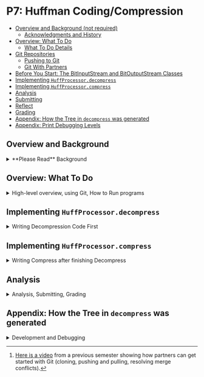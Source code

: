 # P7: Huffman Coding/Compression

- [Overview and Background (not required)](#overview-and-background-not-required)
    - [Acknowledgments and History](###acknowledgments-and-history)
- [Overview: What To Do](#overview-what-to-do)
    - [What To Do Details](#what-to-do-details)
- [Git Repositories](#git-repositories)
    - [Pushing to Git](#pushing-to-git)
    - [Git With Partners](#git-with-partners)
- [Before You Start: The BitInputStream and BitOutputStream Classes](#before-you-start-the-bitinputstream-and-bitoutputstream-classes)
- [Implementing `HuffProcessor.decompress`](#implementing-huffprocessordecompress)
- [Implementing `HuffProcessor.compress`](#implementing-huffprocessorcompress)
- [Analysis](#analysis)
- [Submitting](#submitting)
- [Reflect](#reflect)
- [Grading](#grading)
- [Appendix: How the Tree in `decompress` was generated](#appendix-how-the-tree-in-decompress-was-generated)
- [Appendix: Print Debugging Levels](#appendix-print-debugging-levels)

## Overview and Background
<details>
<summary>**Please Read** Background</summary>

There are many techniques used to compress digital data. This assignment covers Huffman Coding.

Huffman coding was invented by David Huffman while he was a graduate student at MIT in 1950 when given the option of a term paper or a final exam. For details, see [this 1991 Scientific American Article][Huffman Article]. In an autobiography Huffman had this to say about the epiphany that led to his invention of the coding method that bears his name:

"*-- but a week before the end of the term I seemed to have nothing to show for weeks of effort. I knew I'd better get busy fast, do the standard final, and forget the research problem. I remember, after breakfast that morning, throwing my research notes in the wastebasket. And at that very moment, I had a sense of sudden release, so that I could see a simple pattern in what I had been doing, that I hadn't been able to see at all until then. The result is the thing for which I'm probably best known: the Huffman Coding Procedure. I've had many breakthroughs since then, but never again all at once, like that. It was very exciting.*"

[The Wikipedia reference][Huffman Wikipedia] is extensive as is [this online material][Duke Huffman ] developed as one of the original [Nifty Assignments][Nifty Assignments]. Both jpeg and mp3 encodings use Huffman Coding as part of their compression algorithms. In this assignment you'll implement a complete program to compress and uncompress data using Huffman coding.
**You should read about the Huffman algorithm, and work to understand it.** You won't be able to complete the project easily without the overview you'll get from this reading: https://www.cs.duke.edu/csed/poop/huff/info/ .

When you've read the description of the algorithm and data structures used you'll be ready to implement both decompression (aka uncompressing) and compression  using Huffman Coding. You'll be using input and output or I/O classes that read and write 1 to many bits at a time, i.e., a single zero or one to several zeros and ones. This will make debugging your program a challenge.

### Acknowledgments and History

We first gave a Huffman coding assignment at Duke in Spring of 1994. Over the years many people have worked on creating the infrastructure for the bit-reading and -writing code (as we changed from C to C++ to Java at Duke) and the GUI that drives the Huffman assignment. It was one of the original so-called "nifty assignments" (see http://nifty.stanford.edu) in 1999. In Fall of 2018 we moved away from the GUI and using a simple main and the command-line. This was done for pragmatic and philosophical reasons.

</details>

## Overview: What To Do
<details>
<summary>High-level overview, using Git, How to Run programs</summary>

You may work with a partner, ***preferably from your discussion section***, but you can work with anyone who is taking 201 this semester. You *must* complete this partner form, even if you don't want a partner: https://do-compsci.com/201fall21-p7-partner

You'll first implement decompression, by writing `HuffProcessor.decompress`. This method is called from `HuffMainDecompress`, the program you'll run. You'll make sure you can decompress **both** text and image files. When you're confident you can decompress both types of files, you'll implement compression by writing `HuffProcessor.compress`. This method is called from `HuffMainCompress`, which is the program you'll run. The class `HuffProcessor` will have helper methods --- some used by both `compress` and `decompress`, so these methods are in the same class to make that sharing easier to accomplish.

Verify compress works (see below)  -- this is feasible because you already have confidence that your decompress/uncompress program works. Test that you can compress (and decompress) both text and image files.

### Self Assessment 

You should read about the algorithm using the references above (https://www.cs.duke.edu/csed/poop/huff/info/) and watch the [class Video W](https://www.youtube.com/watch?v=P_2dA2YfDOo) before you start writing code. You should be able to answer these questions, and you should try to do so, before writing code:

1. Why are two passes over the input file to be compressed required when creating a compressed version of the input file?
2. What aspects of creating the Huffman tree from counts account for that process being a greedy algorithm?
3. At a high-level, how is the tree used to create 8-bit char/chunk encodings?
4. What is written first, after the magic number, in the compressed file?
5. Why are the bits written at the end of the compressed file representing PSEUDO_EOF required?
6. After reading the magic number and tree, how are the bits representing compressed data read when decompressing, e.g., how many bits are read each time the compressed data is accessed?


### What To Do Details

You'll first write a program to decompress an already compressed file. _**When that works**_ you'll write a program to compress any file: text, image, sound, etc.

1.  **Run `HuffMainDecompress`**. This prompts for a file to decompress, then calls `HuffProcessor.decompress`. You're given a stub version of that method; it initially ***simply copies the first file to another file***, it doesn’t actually decompress it. To make sure you know how to use this program, we recommend you run the program as described.

Choose `mystery.tif.hf` from the data folder to decompress (the `.hf` suffix indicates this has been compressed by a working `HuffProcessor.compress`). When prompted with a name for the file to save, use a `UHF prefix`, i.e., save with the name `UFHmystery.tif.uhf (that suffix is the default).  Then run _diff_ on the command line/terminal (or the _Diff.java_ program as described below). Use diff to compare two files: the original, `mystery.tif.hf` and the uncompressed version: `UHFmystery.tif.uhf`. The diff/Diff program should say these files are the same. This is because the code you first get from git simply copies the first file to another file, it doesn't actually decompress it. 

The main takeaways here in running before implementing `HuffProcess.decompress` are to 
- Understand what to run when decompressing.
- Understand how to use _diff_ on the command line or the _Diff.java_ program to compare files. The command line _diff_ is easier to run, see the section below for details.

Implement `HuffProcessor.decompress` as described in the section below. Only when you can decompress mystery/hidden files and verify their contents are you ready to proceed to the `HuffProcessor.compress` method which is described in its own section below.



## Git Repositories

Fork, clone, and import the cloned project from the file system. Use this URL from the course GitLab site: https://coursework.cs.duke.edu/201fall21/P7-Huffman. ***Be sure to fork first*** (see screen shot). Then, clone using the SSH URL after using a terminal window to cd into your IntelliJ workspace. 


<div align="center">
  <img width="421" height="61" src="p7-figures/gitClone.png">
</div>


### Pushing to Git

When you make a series of changes you want to 'save', you'll push those changes to your GitLab repository. You should do this after major changes, certainly every hour or so of coding. You'll need to use the standard Git sequence to commit and push to GitLab:

```bash
git add .
git commit -m 'a short description of your commit here'
git push
```

### Git With Partners

You may work with a partner, ***preferably from your discussion section, but can be anyone on this assignment***. One person should fork-and-clone from the GitLab repo. That person will add the other person/partner as a collaborator on the project. For full information, see the documentation here:  https://docs.gitlab.com/ee/user/project/members/. [^1]
Choose Settings->Members->Invite Members. Then use the autocomplete feature to invite your partner to the project. Both of you can clone and push to this project.

As long as partners are modifying different files, this process works seamlessly. Modifying the same file can lead to issues in resolving conflicts. Git will deal with this with your help, but it's better to take turns in working on the same file, or to work on different files within the project (not very possible in Huffman Coding as done in 201). ***Ideally you'll always be together in-person, via Zoom, or otherwise when working on the project***.
When submitting you'll use the partner/team in Gradescope. Refer to the directions from [P4](https://coursework.cs.duke.edu/201-public-documentation/p4-dna-linkstrand) if you need a refresher on using Git/Gradescope with a partner.

There is only one file you will modify in this project: `HuffProcessor.java`. ***Try to work together, side-by-side or via Zoom, if you have a partner.***

## Before You Start: The `BitInputStream` and `BitOutputStream` Classes

These two classes are provided to help in reading/writing bits in (un)compressed files. They extend the Java [InputStream](https://docs.oracle.com/javase/9/docs/api/java/io/InputStream.html) and [OutputStream](https://docs.oracle.com/javase/9/docs/api/java/io/OutputStream.html) classes, respectively. They function just like Scanner, except instead of reading in / writing out arbitrarily delimited “tokens”, they read/write a specified number of bits. Note that two consecutive calls to the `readBits` method will likely return different results since InputStream classes maintain an internal "cursor" or "pointer" to a spot in the stream from which to read -- and once read the bits won't be read again (unless the stream is reset).

The only methods you will need to interact with are the following:
1. *`int BitInputStream.readBits(int numBits)`*: This method reads from the source the specified number of bits and returns an integer. Since integers are 32-bit in Java, the parameter `numBits` must be between 1 and 32, inclusive. **It will return -1 if there are no more bits to read.**
2. `void BitInputStream.reset()`: This method repositions the “cursor” to the beginning of the input file.
3. `void BitOutputStream.writeBits(int numBits, int value)`: This method writes the least-significant `numBits` bits of the value to the output file.

[^1]: [Here is a video](https://duke.zoom.us/rec/play/7sJ_f-n7_D83G9KUtwSDA6B7W9ToJ66s2yMd_PBfzRzkVHlVYVbwN7IR0JVARrVzkz27qCD6UJSD3w?continueMode=true) from a previous semester showing how partners can get started with Git (cloning, pushing and pulling, resolving merge conflicts).

</details>

## Implementing `HuffProcessor.decompress`
<details>
<summary>Writing Decompression Code First</summary>

You'll remove the code you're given intially in `HuffProcessor.decompress` and implement code to actually compress as described in this section. You **must remember to close the output file** before `decompress` returns. The call `out.close` is in the code you're given, be sure it's in the code you write as well.



There are four conceptual steps in decompressing a file that has been compressed using Huffman coding:
1. Read the 32-bit "magic" number as a check on whether the file is Huffman-coded (see lines 150-153 below)
2. Read the tree used to decompress, this is the same tree that was used to compress, i.e., was written during compression (helper method call on line 154 below).
3. Read the bits from the compressed file and use them to traverse root-to-leaf paths, writing leaf values to the output file. Stop when finding `PSEUDO_EOF` (hidden while loop on lines 156-174 below).
4. Close the output file (line 175 below).

<div align="center">
  <img width="837" height="254" src="p7-figures/decompress.png">
</div>


We recommend using the code above as a base for your decompress method because it illustrates how to use the bit-stream classes and how to throw appropriate exceptions. However, you will not be penalized if you use an alternative method to code it. To understand this in more detail, please read the explanation in https://www2.cs.duke.edu/csed/poop/huff/info/ -- in particular you'll need to know how the tree was written to write code that reads the tree.

As you can see, a `HuffException` is thrown if the file of compressed bits does not start with the 32-bit value `HUFF_TREE`. Your code should also throw a `HuffException` if reading bits ever fails, i.e., the `readBits` method returns -1. That could happen in the helper methods when reading the tree and when reading the compressed bits.


### Reading the Tree (private HuffNode readTree)

<br>

Reading the tree using a helper method is required since reading the tree, stored using a pre-order traversal, is much simpler with recursion. You don't have to use the names or parameters described above, though you can.
In the 201 Huffman tree protocol, interior tree nodes are indicated by the single bit 0 and leaf nodes are indicated by the single bit 1. No values are written for internal nodes and a 9-bit value is written for a leaf node. This leads to the following pseudocode to read the tree.
``` java
private HuffNode readTree(BitInputStream in) {
bit = in.readBits(1);
if (bit == -1) throw exception
if (bit == 0) {
    left = readTree(...)
    right = readTree(...)
    return new HuffNode(0,0,left,right);
}
else {
    value = read BITS_PER_WORD+1 bits from input
    return new HuffNode(value,0,null,null);
    }
}
``` 
For example, the tree below corresponds to the bit sequence `0001X1Y01Z1W01A1B`, with each letter representing a 9-bit sequence to be stored in a leaf as shown in the tree to the right. You'll read these 9-bit chunks with an appropriate call of `readBits`. Rather than use 9, you should use `BITS_PER_WORD + 1`, the +1 is needed since one leaf stores `PSEUDO_EOF` so all leaf nodes store a 9-bit value. See the [appendix](#appendix-how-the-tree-in-decompress-was-generated) for a detailed explanation on how this tree was constructed.

<div align="center">
  <img width="291" height="213" src="p7-figures/huffheadtreeNODES.png">
</div>

### Reading Compressed Bits (while (true))

<br>

Once you've read the bit sequence representing the tree, you'll read the remaining bits from the `BitInputStream` representing the compressed file one bit at a time, traversing the tree from the root and going left or right depending on whether you read a zero or a one. This is represented in the pseudocode for `decompress` by the hidden while loop.

The pseudocode from https://www.cs.duke.edu/csed/poop/huff/info/  is reproduced here, this is the same code shown in that document -- it's not perfect Java, hence pseudocode. (Note: you break when reaching `PSEUDO_EOF`, and then no bits are written to the output file. Otherwise, when writing a value stored in a leaf to the output stream, you write 8, or `BITS_PER_WORD` bits).

``` java
  HuffNode current = root; 
  while (true) {
      int bits = input.readBits(1);
      if (bits == -1) {
          throw new HuffException("bad input, no PSEUDO_EOF");
      }
      else { 
          if (bits == 0) current = current.left;
          else current = current.right;

          if (current is a leaf node) {
              if (current.value == PSEUDO_EOF) 
                  break;   // out of loop
              else {
                  write BITS_PER_WORD bits to output for current.value;
                  current = root; // start back after leaf
              }
          }
      }
  }
  close output file
```


### Command-line diff and Diff.java

There is a mac/unix command `diff` you can run in a terminal/bash shell on Mac/Windows. This command-line `diff`  compares two files and indicates if they are the same bit-for-bit or not. 

You type (terminal/shell):    `diff foo.txt bar.txt`

If the files are the same _nothing is printed_. If the files are different there's an indication of where they are different for text files, 
and just `different` if the files are binary/compressed/image files. For huff, you'll likely use debugging print statements if files aren't the same. 
You can also run Diff.java, provided to you for this assignment. It will ask you to select two files (from the same folder). The program prompts you to select files and displays a message if the files are the same or different.
You use command-click or control-click to choose a second file on Mac/Windows. 


</details>

## Implementing `HuffProcessor.compress`
<details>
<summary>Writing Compress after finishing Decompress</summary>

There are five conceptual steps to compress a file using Huffman coding. You do not need to use helper methods for these steps, but for some steps helper methods are extremely useful and will facilitate debugging.
1. Determine the frequency of every eight-bit character/chunk in the file being compressed (see line 78 below).
2. From the frequencies, create the Huffman trie/tree used to create encodings (see line 79 below).
3. From the trie/tree, create the encodings for each eight-bit character chunk (see lines 83-84 below).
4. Write the magic number and the tree to the beginning/header of the compressed file (see lines 81-82 below).
5. Read the file again and write the encoding for each eight-bit chunk, followed by the encoding for PSEUDO_EOF, then close the file being written (not shown).
You won't need to throw exceptions for the steps outlined. A brief description of each step follows. More details can be found in the explanation of the Huffman algorithm [here][Duke Huffman]

<div align="center">
  <img width="798" height="244" src="p7-figures/newcompress.png">
</div>

### Determining Frequencies (private int[] getCounts)

<br>

Create an integer array that can store 256 values (use `ALPH_SIZE`). You'll read 8-bit characters/chunks, (using `BITS_PER_WORD` rather than 8), and use the read/8-bit value as an index into the array, incrementing the frequency. Conceptually this is a map from 8-bit chunk to frequency for that chunk, it's easy to use an array for this, mapping the index to the number of times the index occurs, e.g., `counts['a']` is the number of times 'a' occurs in the input file being compressed. The code you start with in compress (and decompress) illustrates how to read until the sentinel -1 is read to indicate there are no more bits in the input stream. 


### Making Huffman Trie/Tree (private HuffNode makeTree)

<br>

You'll use a greedy algorithm and a `PriorityQueue` of `HuffNode` objects to create the trie. Since `HuffNode` implements `Comparable` (using weight), the code you write will remove the minimal-weight nodes when `pq.remove()` is called as shown in the pseudocode below.
``` java
PriorityQueue<HuffNode> pq = new PriorityQueue<>();
for(every index such that freq[index] > 0) {
    pq.add(new HuffNode(index,freq[index],null,null));
}
pq.add(new HuffNode(PSEUDO_EOF,1,null,null)); // account for PSEUDO_EOF having a single occurrence

while (pq.size() > 1) {
   HuffNode left = pq.remove();
   HuffNode right = pq.remove();
   // create new HuffNode t with weight from
   // left.weight+right.weight and left, right subtrees
   pq.add(t);
}
HuffNode root = pq.remove();
return root;
```

You'll need to ***be sure that `PSEUDO_EOF` is represented in the tree. *** As shown above, you should only add nodes to the priority queue for indexes/8-bit values that occur, i.e., that have non-zero weights.

### Make Codings from Trie/Tree (private makeEncodings)

<br>

For this, you'll essentially implement a recursive helper method, similar to code you've seen in discussion for the [LeafTrails APT problem](https://www2.cs.duke.edu/csed/newapt/leaftrails.html). As shown in the example of compress above, this method populates an array of Strings such that `encodings[val]` is the encoding of the 8-bit chunk val. See the debugging runs at the end of this write-up for details. As with the LeafTrails APT, the recursive helper method will have the array of encodings as one parameter, a node that's the root of a subtree as another parameter, and a string that's the path to that node as a string of zeros and ones. The first call of the helper method might be as shown, e.g., in the helper method `makeEncodings`.
``` java
    String[] encodings = new String[ALPH_SIZE + 1];
    makeEncodings(root,"",encodings);
```

In this method, if the `HuffNode` parameter is a leaf, an encoding for the value stored in the leaf is added to the array, e.g.,
``` java
   if (root is leaf) {
        encodings[root.value] = path;
        return;
   }
```
If the root is not a leaf, you'll need to make recursive calls adding "0" to the path when making a recursive call on the left subtree and adding "1" to the path when making a recursive call on the right subtree. Every node in a Huffman tree has two children. ***Be sure that you only add a single "0" for left-call and a single "1" for right-call. Each recursive call has a String path that's one more character than the parameter passed, e.g., path + "0" and path + "1".***

### Writing the Tree (private void writeTree)

<br>

Writing the tree is similar to the code you wrote to read the tree when decompressing. If a node is an internal node, i.e., not a leaf, write a single bit of zero. Else, if the node is a leaf, write a single bit of one, followed by _nine bits_ of the value stored in the leaf.  This is a pre-order traversal: write one bit for the node, then make two recursive calls if the node is an internal node. No recursion is used for leaf nodes. You'll need to write 9 bits, or `BITS_PER_WORD + 1`, because there are 257 possible values including `PSEUDO_EOF`.

### Writing Compressed Bits

After writing the tree, you'll need to read the file being compressed one more time. As shown above, the ***`BitInputStream` is reset, then read again to compress it***. The first reading was to determine frequencies of every 8-bit chunk. The encoding for each 8-bit chunk read is stored in the array created when encodings were made from the tree. These encodings are stored as strings of zeros and ones, e..g., "010101110101". To convert such a string to a bit-sequence you can use `Integer.parseInt` specifying a radix, or base of two. For example, to write the encoding for the 8-bit chunk representing 'A', which has an ASCII value of 65, you'd use:
``` java
    String code = encoding['A']
    out.writeBits(code.length(), Integer.parseInt(code,2));
```
You'll use code like this for every 8-bit chunk read from the file being compressed. You must also write the bits that encode `PSEUDO_EOF`, i.e.,
``` java
    String code = encoding[PSEUDO_EOF]
    out.writeBits(code.length(), Integer.parseInt(code,2));
```
You'll write these bits _after_ writing the bits for every 8-bit chunk. The encoding for `PSEUDO_EOF` is used when decompressing, ***so you'll need to write the encoding bits before the output file is closed.***

</details>

## Analysis
<details> 
<summary>Analysis, Submitting, Grading</summary>

No analysis is required. However, you should be able to answer these questions, and they may appear on the final.
1. Why did you implement decompress first?
2. What is the purpose of PSEUDO_EOF?
3. How can a compressed file have more bits than the file being compressed? When does this happen?
4. What compresses more: an image file or a text file, why do you think this happens?

## Submitting

You'll submit the code to Gradescope after pushing your program to GitLab. This is a partner/team project in Gradescope. ***If you're working with a partner only one person will submit and then will be able to add the other as partner.***

Refer to this document for submitting to Gradescope with a partner: https://docs.google.com/document/d/1L_zqiecoK6GXKyaW1cSE-msE1C7QJYhcz7FRKusmjik/edit#heading=h.e0pq4rh5kfd2

## Reflect

You can access the reflect: https://do-compsci.com/201fall21-p7-reflect

## Grading

Points are awarded equally for compression and decompression. You'll get points for decompressing and compressing text and image files. These are 10 points each, for a total of 40 points possible. There is no graded analysis portion for this project. Completing the reflect is two points. Completing the partner form is two points

- Reflect: https://do-compsci.com/201fall21-p7-reflect
- Partner: https://do-compsci.com/201fall21-p7-partner


</details>

## Appendix: How the Tree in `decompress` was generated
<details>
<summary>Development and Debugging</summary>

A 9-bit sequence represents a "character"/chunk stored in each leaf. This character/chunk, actually a value between 0-255, will be written to the output stream when uncompressing. One leaf stores PSEUDO_EOF, this won't be printed during uncompression, but will stop the process of reading bits.

<div align="center">
  <img width="291" height="213" src="p7-figures/huffheadtreeNODES.png">
</div>

When you read the first 0, you know it's an internal node (it's a 0), you'll create an internall `HuffNode` node, and recursively read the left and right subtrees. The left subtree call will read the bits 001X1Y01Z1W as the left subtree of the root and the right subtree recursive call will read  01A1B as the right subtree. Note that in the bit-sequence representing the tree, a single bit of 0 and 1 differentiates INTERNAL nodes from LEAF nodes, not the left/right branch taken in uncompressing -- that comes later. The internal node that's the root of the left subtree of the overall root has its own left subtree of 01X1Y and a right subtree of 01Z1W. When you read the single 1-bit, your code will need to read 9-bits to obtain the value stored in the leaf.

## Appendix: Print Debugging Levels

The class `HuffProcessor` can be constructed debugging as on, or true. The default is that debugging is off or false.
``` java
 HuffProcessor hp  = new HuffProcessor();       // default, debugging off
 HuffProcessor hp = new HuffProcessor(true);    // here set to true
```
You can then write printing/debugging code in your helper methods that you can "turn off" by simply constructing the `HuffProcessor` with on off/false value for debugging. In my code I have statements like the following:
Which prints information about the frequencies of each 8-bit chunk.

<div align="center">
  <img  src="p7-figures/newdebug.png">
</div>

For the file `small.txt` which consists of the single line ***Compsci 201: Duke***, the full debugging output is shown below for my program that compresses the data. You don't need to replicate this, but you may find that having some debugging output is useful. This file is small, so there's not much debugging output. There would be much more for a larger or image file.

```
Huffman Compress Main
10        1
32        2
48        1
49        1
50        1
58        1
67        1
68        1
99        1
101        1
105        1
107        1
109        1
111        1
112        1
115        1
117        1
pq created with 18 nodes
encoding for 10 is 0010
encoding for 32 is 010
encoding for 48 is 11010
encoding for 49 is 0001
encoding for 50 is 1011
encoding for 58 is 11011
encoding for 67 is 1100
encoding for 68 is 11110
encoding for 99 is 11101
encoding for 101 is 0111
encoding for 105 is 1001
encoding for 107 is 1000
encoding for 109 is 0110
encoding for 111 is 1010
encoding for 112 is 11100
encoding for 115 is 11111
encoding for 117 is 0000
encoding for 256 is 0011
compress from small.txt to small.hf
file: 144 bits to 312 bits
read 144 bits, wrote 309 bits
bits saved = -165
```


</details>

[Huffman Article]: https://www.huffmancoding.com/my-uncle/scientific-american
[Huffman Wikipedia]: https://en.wikipedia.org/wiki/Huffman_coding
[Duke Huffman]: https://www2.cs.duke.edu/csed/poop/huff/info/
[Nifty Assignments]: http://nifty.stanford.edu
